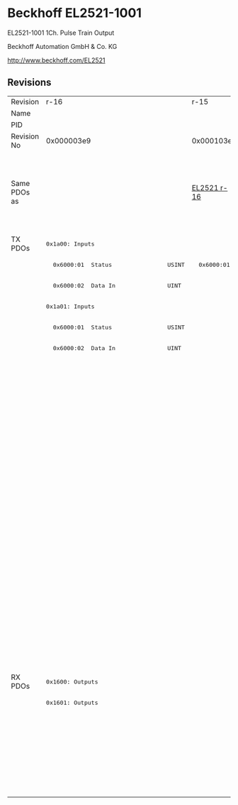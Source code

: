 # Beckhoff EL2521-1001

EL2521-1001 1Ch. Pulse Train Output

Beckhoff Automation GmbH & Co. KG

http://www.beckhoff.com/EL2521

## Revisions
<table>
<tr >
<td>Revision</td>
<td>r-16</td>
<td>r-15</td>
<td>r1000</td>
<td>r1001</td>
<td>r1002</td>
<td>r1003</td>
<td>r1004</td>
</tr>
<tr >
<td>Name</td>
<td colspan=7 align="center">EL2521-1001 1Ch. Pulse Train Output</td>
</tr>
<tr >
<td>PID</td>
<td colspan=7 align="center">0x09d93052</td>
</tr>
<tr >
<td>Revision No</td>
<td>0x000003e9</td>
<td>0x000103e9</td>
<td>0x03f803e9</td>
<td>0x03f903e9</td>
<td>0x03fa03e9</td>
<td>0x03fb03e9</td>
<td>0x03fc03e9</td>
</tr>
<tr >
<td>Same PDOs as</td>
<td></td>
<td><a href="EL2521">EL2521 r-16</a></td>
<td colspan=2 align="center"><a href="EL2521">EL2521 r1000</a><br/><a href="EL2521-0024">EL2521-0024 r1000</a><br/><a href="EL2521-0024">EL2521-0024 r1001</a><br/><a href="EL2521-0025">EL2521-0025 r1000</a><br/><a href="EL2521-0025">EL2521-0025 r1001</a></td>
<td colspan=3 align="center"><a href="EL2521">EL2521 r1003</a><br/><a href="EL2521">EL2521 r1004</a><br/><a href="EL2521">EL2521 r1005</a><br/><a href="EL2521-0024">EL2521-0024 r1002</a><br/><a href="EL2521-0024">EL2521-0024 r1003</a><br/><a href="EL2521-0024">EL2521-0024 r1004</a><br/><a href="EL2521-0025">EL2521-0025 r1002</a><br/><a href="EL2521-0025">EL2521-0025 r1003</a><br/><a href="EL2521-0025">EL2521-0025 r1004</a></td>
</tr>
<tr class="txpdo pdosection">
<td rowspan=21 valign=top>TX PDOs</td>
<td colspan=7 align="left"><pre>0x1a00: Inputs</pre></td>
<td></td>
</tr>
<tr class="txpdo">
<td><pre>  0x6000:01  Status                USINT</pre></td>
<td colspan=6 align="left"><pre>  0x6000:01  Status                UINT</pre></td>
</tr>
<tr class="txpdo">
<td colspan=7 align="left"><pre>  0x6000:02  Data In               UINT</pre></td>
</tr>
<tr class="txpdo pdosection">
<td><pre>0x1a01: Inputs</pre></td>
<td></td>
<td colspan=5 align="left"><pre>0x1a01: PTO Status</pre></td>
</tr>
<tr class="txpdo">
<td><pre>  0x6000:01  Status                USINT</pre></td>
<td colspan=6 align="left"></td>
</tr>
<tr class="txpdo">
<td><pre>  0x6000:02  Data In               UINT</pre></td>
<td colspan=6 align="left"></td>
</tr>
<tr class="txpdo">
<td colspan=2 align="left"></td>
<td colspan=2 align="left"><pre>  0x6010:01  Sel. Ack/End counter  BOOL</pre></td>
<td colspan=3 align="left"><pre>  0x6010:01  Status__Sel. Ack/End counter  BOOL</pre></td>
</tr>
<tr class="txpdo">
<td colspan=2 align="left"></td>
<td colspan=2 align="left"><pre>  0x6010:02  Ramp active           BOOL</pre></td>
<td colspan=3 align="left"><pre>  0x6010:02  Status__Ramp active   BOOL</pre></td>
</tr>
<tr class="txpdo">
<td colspan=2 align="left"></td>
<td colspan=2 align="left"><pre>  0x6010:05  Status of input target  BOOL</pre></td>
<td colspan=3 align="left"><pre>  0x6010:05  Status__Status of input target  BOOL</pre></td>
</tr>
<tr class="txpdo">
<td colspan=2 align="left"></td>
<td colspan=2 align="left"><pre>  0x6010:06  Status of input zero  BOOL</pre></td>
<td colspan=3 align="left"><pre>  0x6010:06  Status__Status of input zero  BOOL</pre></td>
</tr>
<tr class="txpdo">
<td colspan=2 align="left"></td>
<td colspan=2 align="left"><pre>  0x6010:07  Error                 BOOL</pre></td>
<td colspan=3 align="left"><pre>  0x6010:07  Status__Error         BOOL</pre></td>
</tr>
<tr class="txpdo pdosection">
<td colspan=2 align="left"></td>
<td colspan=5 align="left"><pre>0x1a02: ENC Status compact</pre></td>
</tr>
<tr class="txpdo">
<td colspan=2 align="left"></td>
<td colspan=2 align="left"><pre>  0x6020:03  Set counter done      BOOL</pre></td>
<td colspan=3 align="left"><pre>  0x6020:03  Status__Set counter done  BOOL</pre></td>
</tr>
<tr class="txpdo">
<td colspan=2 align="left"></td>
<td colspan=2 align="left"><pre>  0x6020:04  Counter underflow     BOOL</pre></td>
<td colspan=3 align="left"><pre>  0x6020:04  Status__Counter underflow  BOOL</pre></td>
</tr>
<tr class="txpdo">
<td colspan=2 align="left"></td>
<td colspan=2 align="left"><pre>  0x6020:05  Counter overflow      BOOL</pre></td>
<td colspan=3 align="left"><pre>  0x6020:05  Status__Counter overflow  BOOL</pre></td>
</tr>
<tr class="txpdo">
<td colspan=2 align="left"></td>
<td colspan=5 align="left"><pre>  0x6020:11  Counter value         UINT</pre></td>
</tr>
<tr class="txpdo pdosection">
<td colspan=2 align="left"></td>
<td colspan=5 align="left"><pre>0x1a05: ENC Status</pre></td>
</tr>
<tr class="txpdo">
<td colspan=2 align="left"></td>
<td colspan=2 align="left"><pre>  0x6020:03  Set counter done      BOOL</pre></td>
<td colspan=3 align="left"><pre>  0x6020:03  Status__Set counter done  BOOL</pre></td>
</tr>
<tr class="txpdo">
<td colspan=2 align="left"></td>
<td colspan=2 align="left"><pre>  0x6020:04  Counter underflow     BOOL</pre></td>
<td colspan=3 align="left"><pre>  0x6020:04  Status__Counter underflow  BOOL</pre></td>
</tr>
<tr class="txpdo">
<td colspan=2 align="left"></td>
<td colspan=2 align="left"><pre>  0x6020:05  Counter overflow      BOOL</pre></td>
<td colspan=3 align="left"><pre>  0x6020:05  Status__Counter overflow  BOOL</pre></td>
</tr>
<tr class="txpdo">
<td colspan=2 align="left"></td>
<td colspan=5 align="left"><pre>  0x6020:11  Counter value         UDINT</pre></td>
</tr>
<tr class="rxpdo pdosection">
<td rowspan=6 valign=top>RX PDOs</td>
<td colspan=7 align="left"><pre>0x1600: Outputs</pre></td>
<td></td>
</tr>
<tr class="rxpdo pdosection">
<td><pre>0x1601: Outputs</pre></td>
<td></td>
<td colspan=5 align="left"><pre>0x1601: PTO Control</pre></td>
</tr>
<tr class="rxpdo pdosection">
<td colspan=2 align="left"></td>
<td colspan=5 align="left"><pre>0x1604: PTO Target compact</pre></td>
</tr>
<tr class="rxpdo pdosection">
<td colspan=2 align="left"></td>
<td colspan=5 align="left"><pre>0x1607: PTO Target</pre></td>
</tr>
<tr class="rxpdo pdosection">
<td colspan=2 align="left"></td>
<td colspan=5 align="left"><pre>0x1602: ENC Control compact</pre></td>
</tr>
<tr class="rxpdo pdosection">
<td colspan=2 align="left"></td>
<td colspan=5 align="left"><pre>0x1605: ENC Control</pre></td>
</tr>
</table>
